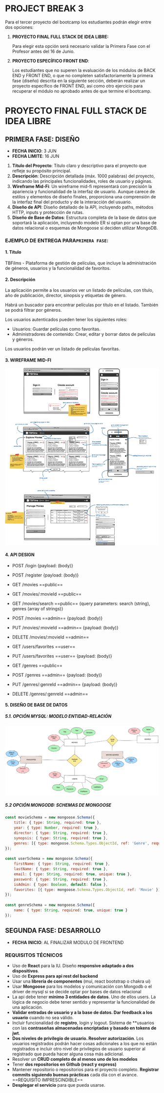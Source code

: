 # PROJECT BREAK 3

Para el tercer proyecto del bootcamp los estudiantes podrán elegir entre dos opciones:

1. **PROYECTO FINAL FULL STACK DE IDEA LIBRE:** 
   
   Para elegir esta opción será necesario validar la Primera Fase con el Profesor antes del 16 de Junio.

2. **PROYECTO ESPECÍFICO FRONT END**:
   
   Los estudiantes que no superen la evaluación de los módulos de BACK END y FRONT END, o que no completen satisfactoriamente la primera fase (diseño) descrita en la siguiente sección, deberán realizar un proyecto específico de FRONT END, así como otro ejercicio para recuperar el módulo no aprobado antes de que termine el bootcamp.

# PROYECTO FINAL FULL STACK DE IDEA LIBRE
## PRIMERA FASE: DISEÑO 
- **FECHA INICIO**: 3 JUN
- **FECHA LIMITE**: 16 JUN

1. **Título del Proyecto**: Título claro y descriptivo para el proyecto que refleje su propósito principal.
2. **Descripción**: Descripción detallada (máx. 1000 palabras) del proyecto, indicando las principales funcionalidades, roles de usuario y páginas.
3. **Wireframe Mid-Fi**: Un wireframe mid-fi representará con precisión la apariencia y funcionalidad de la interfaz de usuario. Aunque carece de estilos y elementos de diseño finales, proporciona una comprensión de la interfaz final del producto y de la interacción del usuario.
4. **Diseño de API**: Diseño detallado de la API, incluyendo paths, métodos HTTP, inputs y protección de rutas.
5. **Diseño de Base de Datos**: Estructura completa de la base de datos que soportará la aplicación, incluyendo modelo ER si optan por una base de datos relacional o esquemas de Mongoose si deciden utilizar MongoDB.

### EJEMPLO DE ENTREGA PARA`PRIMERA FASE`: 

#### 1. Título

TBFilms -  Plataforma de gestión de películas, que incluye la administración de géneros, usuarios y la funcionalidad de favoritos.
#### 2. Descripción

La aplicación permite a los usuarios ver un listado de películas, con título, año de publicación, director, sinopsis y etiquetas de género.

Habrá un buscador para encontrar películas por título en el listado. También se podrá filtrar por géneros.

Los usuarios autenticados pueden tener los siguientes roles:

- Usuarios: Guardar películas como favoritas.
- Administradores de contenido: Crear, editar y borrar datos de películas y géneros.

Los usuarios podrán ver un listado de películas favoritas.

#### 3. WIREFRAME MID-FI

![](wireframe-midfi.png)

#### 4. API DESIGN 

- POST /login {payload: (body)}
- POST /register {payload: (body)}

- GET /movies ==public==
- GET /movies/:movieId ==public==

- GET /movies/search ==public== {query parameters: search (string), genres (array of strings)}

- POST /movies ==admin== {payload: (body)}
- PUT /movies/:movieId ==admin== {payload: (body)}
- DELETE /movies/:movieId ==admin==

- GET /users/favorites ==user==
- PUT /users/favorites ==user== {payload: (body)}

- GET /genres ==public==
- POST /genres ==admin== {payload: (body)}
- PUT /genres/:genreId ==admin== {payload: (body)}
- DELETE /genres/:genreId ==admin==

#### 5. DISEÑO DE BASE DE DATOS

##### 5.1. OPCIÓN MYSQL: MODELO ENTIDAD-RELACIÓN

![](diagram-er.png)

##### 5.2 OPCIÓN MONGODB: SCHEMAS DE MONGOOSE

```javascript
const movieSchema = new mongoose.Schema({
    title: { type: String, required: true },
    year: { type: Number, required: true },
    director: { type: String, required: true },
    synopsis: { type: String, required: true },
    genres: [{ type: mongoose.Schema.Types.ObjectId, ref: 'Genre', required: true }]
});

const userSchema = new mongoose.Schema({
    firstName: { type: String, required: true },
    lastName: { type: String, required: true },
    email: { type: String, required: true, unique: true },
    password: { type: String, required: true },
    isAdmin: { type: Boolean, default: false },
    favorites: [{ type: mongoose.Schema.Types.ObjectId, ref: 'Movie' }]
});

const genreSchema = new mongoose.Schema({
    name: { type: String, required: true, unique: true }
});
```

## SEGUNDA FASE: DESARROLLO
- **FECHA INICIO**: AL FINALIZAR MODULO DE FRONTEND

### REQUISITOS TÉCNICOS 

- Uso de **React** para la IU. Diseño **responsive adaptado a dos dispositivos**.
- Uso de **Express para api rest del backend**
- Usar una **librería de componentes** (mui, react bootstrap o chakra ui)
- Usar **Mongoose** para los modelos y comunicación con Mongodb o el driver de mysql si se decide optar por bases de datos relacional
- La api debe tener **mínimo 3 entidades de datos**. Uno de ellos users. La lógica de negocio debe tener sentido y representar la funcionalidad de una aplicación.
- **Validar entradas de usuario y a la base de datos. Dar feedback a los usuario** cuando no sea válido.
- Incluir funcionalidad de **registro**, login y logout. Sistema de **usuarios con las **contraseñas almacenadas encriptadas y basado en tokens de jwt**.
- **Dos niveles de privilegio de usuario. Resolver autorización**. Los usuarios registrados podrán hacer cosas adicionales a los que no están registrados e incluir otro nivel de privilegios de usuario superior al registrado que pueda hacer alguna cosa más adicional.
- Resolver un **CRUD completo de al menos uno de los modelos**
- Tener **dos repositorios en Github (react y express)**
- Mantener repositorio o repositorios para el proyecto completo. **Registrar commits siguiendo buenas prácticas** cada día con el avance. ==REQUISITO IMPRESCINDIBLE==
- **Desplegar el servicio** para que pueda usarse.
